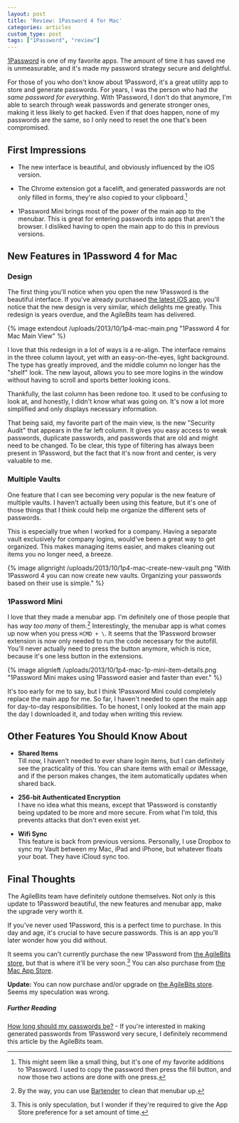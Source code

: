 ```yaml
---
layout: post
title: 'Review: 1Password 4 for Mac'
categories: articles
custom_type: post
tags: ["1Password", "review"]
---
```

[1Password](https://agilebits.com/onepassword) is one of my favorite apps. The amount of time it has saved me is unmeasurable, and it's made my password strategy secure and delightful.

For those of you who don't know about 1Password, it's a great utility app to store and generate passwords. For years, I was the person who had *the same password for everything*. With 1Password, I don't do that anymore, I'm able to search through weak passwords and generate stronger ones, making it less likely to get hacked. Even if that does happen, none of my passwords are the same, so I only need to reset the one that's been compromised.

## First Impressions

- The new interface is beautiful, and obviously influenced by the iOS version.

- The Chrome extension got a facelift, and generated passwords are not only filled in forms, they're also copied to your clipboard.[^1]

- 1Password Mini brings most of the power of the main app to the menubar. This is great for entering passwords into apps that aren't the browser. I disliked having to open the main app to do this in previous versions.

## New Features in 1Password 4 for Mac

### Design 

The first thing you'll notice when you open the new 1Password is the beautiful interface. If you've already purchased [the latest iOS app](https://agilebits.com/onepassword/ios), you'll notice that the new design is very similar, which delights me greatly. This redesign is years overdue, and the AgileBits team has delivered.

{% image extendout /uploads/2013/10/1p4-mac-main.png "1Password 4 for Mac Main View" %}

I love that this redesign in a lot of ways is a re-align. The interface remains in the three column layout, yet with an easy-on-the-eyes, light background. The type has greatly improved, and the middle column no longer has the "shelf" look. The new layout, allows you to see more logins in the window without having to scroll and sports better looking icons. 

Thankfully, the last column has been redone too. It used to be confusing to look at, and honestly, I didn't know what was going on. It's now a lot more simplified and only displays necessary information.

That being said, my favorite part of the main view, is the new "Security Audit" that appears in the far left column. It gives you easy access to weak passwords, duplicate passwords, and passwords that are old and might need to be changed. To be clear, this type of filtering has always been present in 1Password, but the fact that it's now front and center, is very valuable to me.

### Multiple Vaults

One feature that I can see becoming very popular is the new feature of multiple vaults. I haven't actually been using this feature, but it's one of those things that I think could help me organize the different sets of passwords. 

This is especially true when I worked for a company. Having a separate vault exclusively for company logins, would've been a great way to get organized. This makes managing items easier, and makes cleaning out items you no longer need, a breeze.

{% image alignright /uploads/2013/10/1p4-mac-create-new-vault.png "With 1Password 4 you can now create new vaults. Organizing your passwords based on their use is simple." %}

### 1Password Mini
I love that they made a menubar app. I'm definitely one of those people that has *way too many* of them.[^2] Interestingly, the menubar app is what comes up now when you press `⌘CMD + \`. It seems that the 1Password browser extension is now only needed to run the code necessary for the autofill. You'll never actually need to press the button anymore, which is nice, because it's one less button in the extensions.

{% image alignleft /uploads/2013/10/1p4-mac-1p-mini-item-details.png "1Password Mini makes using 1Password easier and faster than ever." %}

It's too early for me to say, but I think 1Password Mini could completely replace the main app for me. So far, I haven't needed to open the main app for day-to-day responsibilities. To be honest, I only looked at the main app the day I downloaded it, and today when writing this review.

## Other Features You Should Know About

- **Shared Items**     
Till now, I haven't needed to ever share login items, but I can definitely see the practicality of this. You can share items with email or iMessage, and if the person makes changes, the item automatically updates when shared back.

- **256-bit Authenticated Encryption**     
I have no idea what this means, except that 1Password is constantly being updated to be more and more secure. From what I'm told, this prevents attacks that don't even exist yet.

- **Wifi Sync**     
This feature is back from previous versions. Personally, I use Dropbox to sync my Vault between my Mac, iPad and iPhone, but whatever floats your boat. They have iCloud sync too.

## Final Thoughts
The AgileBits team have definitely outdone themselves. Not only is this update to 1Password beautiful, the new features and menubar app, make the upgrade very worth it.

If you've never used 1Password, this is a perfect time to purchase. In this day and age, it's crucial to have secure passwords. This is an app you'll later wonder how you did without.

It seems you can't currently purchase the new 1Password from [the AgileBits store](https://agilebits.com/store), but that is where it'll be very soon.[^3] You can also purchase from [the Mac App Store](https://itunes.apple.com/us/app/1password/id443987910?mt=12).

**Update:** You can now purchase and/or upgrade on [the AgileBits store](https://agilebits.com/store). Seems my speculation was wrong.

##### Further Reading
[How long should my passwords be?](http://blog.agilebits.com/2013/08/31/how-long-should-my-passwords-be/) - If you're interested in making generated passwords from 1Password very secure, I definitely recommend this article by the AgileBits team.

[^1]: This might seem like a small thing, but it's one of my favorite additions to 1Password. I used to copy the password then press the fill button, and now those two actions are done with one press.
[^2]: By the way, you can use [Bartender](http://www.macbartender.com/) to clean that menubar up. 
[^3]: This is only speculation, but I wonder if they're required to give the App Store preference for a set amount of time.